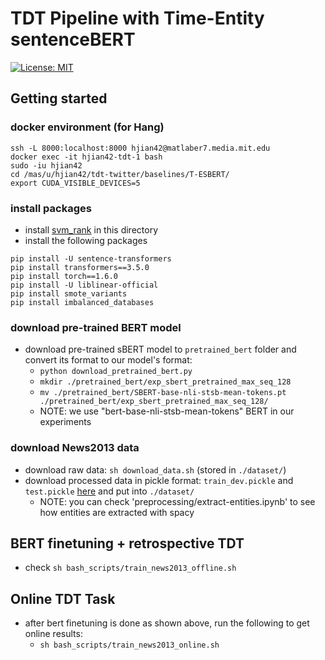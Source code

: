 # TDT Pipeline with Time-Entity sentenceBERT

[![License: MIT](https://img.shields.io/badge/License-MIT-yellow.svg)](https://opensource.org/licenses/MIT)

## Getting started

### docker environment (for Hang)

```enter my docker environment
ssh -L 8000:localhost:8000 hjian42@matlaber7.media.mit.edu
docker exec -it hjian42-tdt-1 bash
sudo -iu hjian42
cd /mas/u/hjian42/tdt-twitter/baselines/T-ESBERT/
export CUDA_VISIBLE_DEVICES=5
```

### install packages 

- install [svm_rank](https://www.cs.cornell.edu/people/tj/svm_light/svm_rank.html) in this directory
- install the following packages

```The following versions are important
pip install -U sentence-transformers
pip install transformers==3.5.0
pip install torch==1.6.0
pip install -U liblinear-official
pip install smote_variants
pip install imbalanced_databases
```

### download pre-trained BERT model

- download pre-trained sBERT model to `pretrained_bert` folder and convert its format to our model's format: 
    - `python download_pretrained_bert.py`
    - `mkdir ./pretrained_bert/exp_sbert_pretrained_max_seq_128`
    - `mv ./pretrained_bert/SBERT-base-nli-stsb-mean-tokens.pt ./pretrained_bert/exp_sbert_pretrained_max_seq_128/`
    - NOTE: we use "bert-base-nli-stsb-mean-tokens" BERT in our experiments

### download News2013 data

- download raw data: `sh download_data.sh` (stored in `./dataset/`)
- download processed data in pickle format: `train_dev.pickle` and `test.pickle` [here](https://drive.google.com/drive/u/1/folders/1JCm2S9euC2AhyP9_IFcnMmUZN3tGG9nF) and put into `./dataset/`
    - NOTE: you can check 'preprocessing/extract-entities.ipynb' to see how entities are extracted with spacy


## BERT finetuning + retrospective TDT 

- check `sh bash_scripts/train_news2013_offline.sh`


## Online TDT Task 

- after bert finetuning is done as shown above, run the following to get online results:
    - `sh bash_scripts/train_news2013_online.sh`


